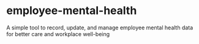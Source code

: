 # employee-mental-health
A simple tool to record, update, and manage employee mental health data for better care and workplace well-being
